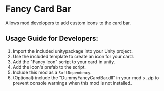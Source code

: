 # Fancy Card Bar
Allows mod developers to add custom icons to the card bar.

## Usage Guide for Developers:
1. Import the included unitypackage into your Unity project.
1. Use the included template to create an icon for your card.
2. Add the "Fancy Icon" script to your card in unity.
3. Add the icon's prefab to the script.
4. Include this mod as a `SoftDependency`.
5. (Optional) include the "DummyFancyCardBar.dll" in your mod's .zip to prevent console warnings when this mod is not installed.